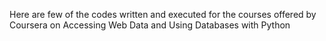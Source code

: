 Here are few of the codes written and executed for the courses offered by Coursera on Accessing Web Data and Using Databases with Python
